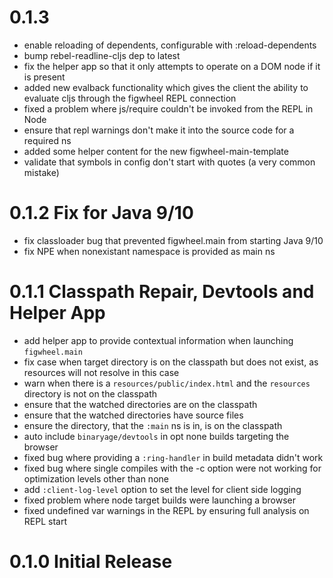 # 0.1.3

* enable reloading of dependents, configurable with :reload-dependents
* bump rebel-readline-cljs dep to latest
* fix the helper app so that it only attempts to operate on a DOM node if it is present
* added new evalback functionality which gives the client the ability to evaluate cljs
  through the figwheel REPL connection
* fixed a problem where js/require couldn't be invoked from the REPL in Node
* ensure that repl warnings don't make it into the source code for a required ns
* added some helper content for the new figwheel-main-template
* validate that symbols in config don't start with quotes (a very common mistake)

# 0.1.2 Fix for Java 9/10 

* fix classloader bug that prevented figwheel.main from starting Java 9/10
* fix NPE when nonexistant namespace is provided as main ns

# 0.1.1 Classpath Repair, Devtools and Helper App

* add helper app to provide contextual information when launching `figwheel.main`
* fix case when target directory is on the classpath but does not
  exist, as resources will not resolve in this case
* warn when there is a `resources/public/index.html` and the `resources`
  directory is not on the classpath
* ensure that the watched directories are on the classpath
* ensure that the watched directories have source files
* ensure the directory, that the `:main` ns is in, is on the classpath
* auto include `binaryage/devtools` in opt none builds targeting the browser
* fixed bug where providing a `:ring-handler` in build metadata didn't work
* fixed bug where single compiles with the -c option were not working for optimization
  levels other than none
* add `:client-log-level` option to set the level for client side logging
* fixed problem where node target builds were launching a browser
* fixed undefined var warnings in the REPL by ensuring full analysis on REPL start

# 0.1.0 Initial Release
